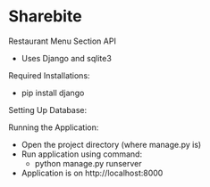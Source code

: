 # Sharebite
Restaurant Menu Section API
- Uses Django and sqlite3

Required Installations:
- pip install django

Setting Up Database:


Running the Application:
- Open the project directory (where manage.py is)
- Run application using command:
    - python manage.py runserver
- Application is on http://localhost:8000
